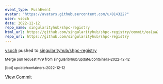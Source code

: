 ```yaml
---
event_type: PushEvent
avatar: "https://avatars.githubusercontent.com/u/814322?"
user: vsoch
date: 2022-12-12
repo_name: singularityhub/shpc-registry
html_url: https://github.com/singularityhub/shpc-registry/commit/ea1aa2666d5a46e79251c53ce9ee984d6c3959dd
repo_url: https://github.com/singularityhub/shpc-registry
---
```


<a href='https://github.com/vsoch' target='_blank'>vsoch</a> pushed to <a href='https://github.com/singularityhub/shpc-registry' target='_blank'>singularityhub/shpc-registry</a>

<small>Merge pull request #79 from singularityhub/update/containers-2022-12-12

[bot] update/containers-2022-12-12</small>

<a href='https://github.com/singularityhub/shpc-registry/commit/ea1aa2666d5a46e79251c53ce9ee984d6c3959dd' target='_blank'>View Commit</a>